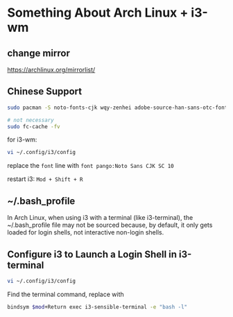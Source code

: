 
# Something About Arch Linux + i3-wm

## change mirror

https://archlinux.org/mirrorlist/


## Chinese Support

```bash
sudo pacman -S noto-fonts-cjk wqy-zenhei adobe-source-han-sans-otc-fonts

# not necessary
sudo fc-cache -fv
```

for i3-wm:

```bash
vi ~/.config/i3/config
```

replace the `font` line with `font pango:Noto Sans CJK SC 10`


restart i3:  `Mod + Shift + R`


## ~/.bash_profile

In Arch Linux, when using i3 with a terminal (like i3-terminal), the ~/.bash_profile file may not be sourced because, by default, it only gets loaded for login shells, not interactive non-login shells.


## Configure i3 to Launch a Login Shell in i3-terminal

```bash
vi ~/.config/i3/config
```

Find the terminal command, replace with

```bash
bindsym $mod+Return exec i3-sensible-terminal -e "bash -l"
```



